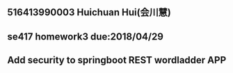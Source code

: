 516413990003 Huichuan Hui(会川慧)
---------------------------------
se417 homework3 due:2018/04/29
----------------------------------
Add security to springboot REST wordladder APP
-----------------------------------
